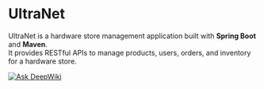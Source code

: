 # UltraNet
UltraNet is a hardware store management application built with **Spring Boot** and **Maven**.  
It provides RESTful APIs to manage products, users, orders, and inventory for a hardware store.

[![Ask DeepWiki](https://deepwiki.com/badge.svg)](https://deepwiki.com/Andreyszn/UltraNet)

